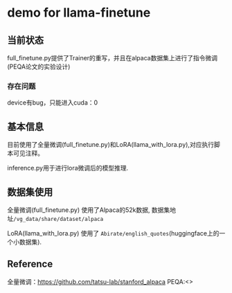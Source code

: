 # demo for llama-finetune

## 当前状态
full_finetune.py提供了Trainer的重写，并且在alpaca数据集上进行了指令微调(PEQA论文的实验设计)
### 存在问题
device有bug，只能进入cuda：0

## 基本信息
目前使用了全量微调(full_finetune.py)和LoRA(llama_with_lora.py),对应执行脚本可见注释。

inference.py用于进行lora微调后的模型推理.

## 数据集使用

全量微调(full_finetune.py) 使用了Alpaca的52k数据, 数据集地址`/vg_data/share/dataset/alpaca`

LoRA(llama_with_lora.py) 使用了 `Abirate/english_quotes`(huggingface上的一个小数据集).


## Reference

全量微调：https://github.com/tatsu-lab/stanford_alpaca
PEQA:<<Memory-Efficient Fine-Tuning of Compressed Large Language Models via sub-4-bit Integer Quantization>>